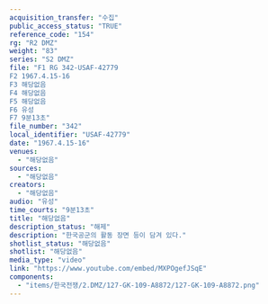 ```yaml
---
acquisition_transfer: "수집"
public_access_status: "TRUE"
reference_code: "154"
rg: "R2 DMZ"
weight: "83"
series: "S2 DMZ"
file: "F1 RG 342-USAF-42779
F2 1967.4.15-16
F3 해당없음 
F4 해당없음 
F5 해당없음 
F6 유성 
F7 9분13초"
file_number: "342"
local_identifier: "USAF-42779"
date: "1967.4.15-16"
venues: 
  - "해당없음"
sources: 
  - "해당없음"
creators: 
  - "해당없음"
audio: "유성"
time_courts: "9분13초"
title: "해당없음"
description_status: "해제"
description: "한국공군의 활동 장면 등이 담겨 있다."
shotlist_status: "해당없음"
shotlist: "해당없음"
media_type: "video"
link: "https://www.youtube.com/embed/MXPOgefJSqE"
components: 
  - "items/한국전쟁/2.DMZ/127-GK-109-A8872/127-GK-109-A8872.png"
---
```

